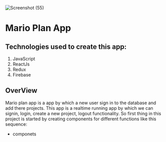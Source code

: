 ![Screenshot (55)](https://user-images.githubusercontent.com/49793696/133067939-839bf39e-46e0-4239-af74-8f1bccf2d075.png)

# Mario Plan App
 
 ## Technologies used to create this app:
 
   1. JavaScript <br>
   2. ReactJs <br>
   3. Redux <br>
   4. Firebase <br>
   
 ## OverView
 
  Mario plan app is a app by which a new user sign in to the database and add there projects. This app is a realtime running app by which we can signin, login, create a new   project, logout functionality. So first thing in this project is started by creating components for different functions like this sequence:
  
  <ul>
   <li>componets</li>
   
  </ul>
